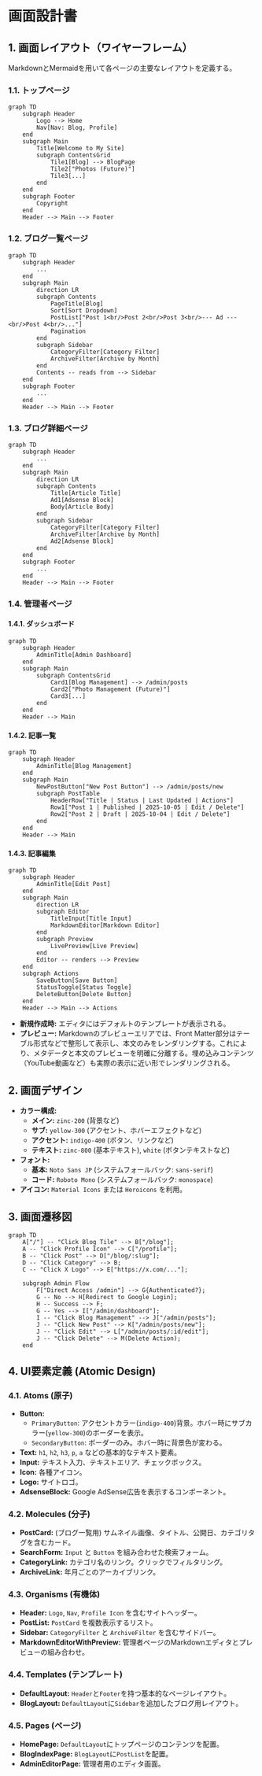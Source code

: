 # 画面設計書

## 1. 画面レイアウト（ワイヤーフレーム）

MarkdownとMermaidを用いて各ページの主要なレイアウトを定義する。

### 1.1. トップページ

```mermaid
graph TD
    subgraph Header
        Logo --> Home
        Nav[Nav: Blog, Profile]
    end
    subgraph Main
        Title[Welcome to My Site]
        subgraph ContentsGrid
            Tile1[Blog] --> BlogPage
            Tile2["Photos (Future)"]
            Tile3[...]
        end
    end
    subgraph Footer
        Copyright
    end
    Header --> Main --> Footer
```

### 1.2. ブログ一覧ページ

```mermaid
graph TD
    subgraph Header
        ...
    end
    subgraph Main
        direction LR
        subgraph Contents
            PageTitle[Blog]
            Sort[Sort Dropdown]
            PostList["Post 1<br/>Post 2<br/>Post 3<br/>--- Ad ---<br/>Post 4<br/>..."]
            Pagination
        end
        subgraph Sidebar
            CategoryFilter[Category Filter]
            ArchiveFilter[Archive by Month]
        end
        Contents -- reads from --> Sidebar
    end
    subgraph Footer
        ...
    end
    Header --> Main --> Footer
```

### 1.3. ブログ詳細ページ

```mermaid
graph TD
    subgraph Header
        ...
    end
    subgraph Main
        direction LR
        subgraph Contents
            Title[Article Title]
            Ad1[Adsense Block]
            Body[Article Body]
        end
        subgraph Sidebar
            CategoryFilter[Category Filter]
            ArchiveFilter[Archive by Month]
            Ad2[Adsense Block]
        end
    end
    subgraph Footer
        ...
    end
    Header --> Main --> Footer
```

### 1.4. 管理者ページ

#### 1.4.1. ダッシュボード

```mermaid
graph TD
    subgraph Header
        AdminTitle[Admin Dashboard]
    end
    subgraph Main
        subgraph ContentsGrid
            Card1[Blog Management] --> /admin/posts
            Card2["Photo Management (Future)"]
            Card3[...]
        end
    end
    Header --> Main
```

#### 1.4.2. 記事一覧

```mermaid
graph TD
    subgraph Header
        AdminTitle[Blog Management]
    end
    subgraph Main
        NewPostButton["New Post Button"] --> /admin/posts/new
        subgraph PostTable
            HeaderRow["Title | Status | Last Updated | Actions"]
            Row1["Post 1 | Published | 2025-10-05 | Edit / Delete"]
            Row2["Post 2 | Draft | 2025-10-04 | Edit / Delete"]
        end
    end
    Header --> Main
```

#### 1.4.3. 記事編集

```mermaid
graph TD
    subgraph Header
        AdminTitle[Edit Post]
    end
    subgraph Main
        direction LR
        subgraph Editor
            TitleInput[Title Input]
            MarkdownEditor[Markdown Editor]
        end
        subgraph Preview
            LivePreview[Live Preview]
        end
        Editor -- renders --> Preview
    end
    subgraph Actions
        SaveButton[Save Button]
        StatusToggle[Status Toggle]
        DeleteButton[Delete Button]
    end
    Header --> Main --> Actions
```
- **新規作成時:** エディタにはデフォルトのテンプレートが表示される。
- **プレビュー:** Markdownのプレビューエリアでは、Front Matter部分はテーブル形式などで整形して表示し、本文のみをレンダリングする。これにより、メタデータと本文のプレビューを明確に分離する。埋め込みコンテンツ（YouTube動画など）も実際の表示に近い形でレンダリングされる。

## 2. 画面デザイン

- **カラー構成:**
  - **メイン:** `zinc-200` (背景など)
  - **サブ:** `yellow-300` (アクセント、ホバーエフェクトなど)
  - **アクセント:** `indigo-400` (ボタン、リンクなど)
  - **テキスト:** `zinc-800` (基本テキスト), `white` (ボタンテキストなど)
- **フォント:**
  - **基本:** `Noto Sans JP` (システムフォールバック: `sans-serif`)
  - **コード:** `Roboto Mono` (システムフォールバック: `monospace`)
- **アイコン:** `Material Icons` または `Heroicons` を利用。

## 3. 画面遷移図

```mermaid
graph TD
    A["/"] -- "Click Blog Tile" --> B["/blog"];
    A -- "Click Profile Icon" --> C["/profile"];
    B -- "Click Post" --> D["/blog/:slug"];
    D -- "Click Category" --> B;
    C -- "Click X Logo" --> E["https://x.com/..."];

    subgraph Admin Flow
        F["Direct Access /admin"] --> G{Authenticated?};
        G -- No --> H[Redirect to Google Login];
        H -- Success --> F;
        G -- Yes --> I["/admin/dashboard"];
        I -- "Click Blog Management" --> J["/admin/posts"];
        J -- "Click New Post" --> K["/admin/posts/new"];
        J -- "Click Edit" --> L["/admin/posts/:id/edit"];
        J -- "Click Delete" --> M(Delete Action);
    end
```

## 4. UI要素定義 (Atomic Design)

### 4.1. Atoms (原子)
- **Button:**
  - `PrimaryButton`: アクセントカラー(`indigo-400`)背景。ホバー時にサブカラー(`yellow-300`)のボーダーを表示。
  - `SecondaryButton`: ボーダーのみ。ホバー時に背景色が変わる。
- **Text:** `h1`, `h2`, `h3`, `p`, `a` などの基本的なテキスト要素。
- **Input:** テキスト入力、テキストエリア、チェックボックス。
- **Icon:** 各種アイコン。
- **Logo:** サイトロゴ。
- **AdsenseBlock:** Google AdSense広告を表示するコンポーネント。

### 4.2. Molecules (分子)
- **PostCard:** (ブログ一覧用) サムネイル画像、タイトル、公開日、カテゴリタグを含むカード。
- **SearchForm:** `Input` と `Button` を組み合わせた検索フォーム。
- **CategoryLink:** カテゴリ名のリンク。クリックでフィルタリング。
- **ArchiveLink:** 年月ごとのアーカイブリンク。

### 4.3. Organisms (有機体)
- **Header:** `Logo`, `Nav`, `Profile Icon` を含むサイトヘッダー。
- **PostList:** `PostCard` を複数表示するリスト。
- **Sidebar:** `CategoryFilter` と `ArchiveFilter` を含むサイドバー。
- **MarkdownEditorWithPreview:** 管理者ページのMarkdownエディタとプレビューの組み合わせ。

### 4.4. Templates (テンプレート)
- **DefaultLayout:** `Header`と`Footer`を持つ基本的なページレイアウト。
- **BlogLayout:** `DefaultLayout`に`Sidebar`を追加したブログ用レイアウト。

### 4.5. Pages (ページ)
- **HomePage:** `DefaultLayout`にトップページのコンテンツを配置。
- **BlogIndexPage:** `BlogLayout`に`PostList`を配置。
- **AdminEditorPage:** 管理者用のエディタ画面。
